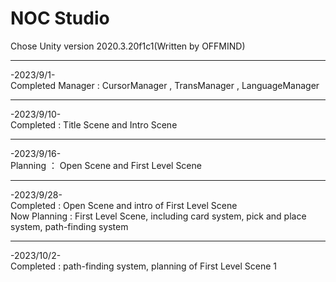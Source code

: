 # NOC Studio
Chose Unity version 2020.3.20f1c1(Written by OFFMIND)  
***
-2023/9/1-    
Completed Manager : CursorManager , TransManager , LanguageManager   
***
-2023/9/10-    
Completed : Title Scene and Intro Scene    
***
-2023/9/16-     
Planning ： Open Scene and First Level Scene     
***
-2023/9/28-     
Completed : Open Scene and intro of First Level Scene     
Now Planning : First Level Scene, including card system, pick and place system, path-finding system      
***
-2023/10/2-    
Completed : path-finding system, planning of First Level Scene     1